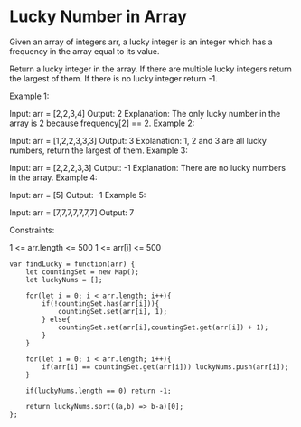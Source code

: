 # Lucky Number in Array

Given an array of integers arr, a lucky integer is an integer which has a frequency in the array equal to its value.

Return a lucky integer in the array. If there are multiple lucky integers return the largest of them. If there is no lucky integer return -1.



Example 1:

Input: arr = [2,2,3,4]
Output: 2
Explanation: The only lucky number in the array is 2 because frequency[2] == 2.
Example 2:

Input: arr = [1,2,2,3,3,3]
Output: 3
Explanation: 1, 2 and 3 are all lucky numbers, return the largest of them.
Example 3:

Input: arr = [2,2,2,3,3]
Output: -1
Explanation: There are no lucky numbers in the array.
Example 4:

Input: arr = [5]
Output: -1
Example 5:

Input: arr = [7,7,7,7,7,7,7]
Output: 7


Constraints:

1 <= arr.length <= 500
1 <= arr[i] <= 500

```
var findLucky = function(arr) {
    let countingSet = new Map();
    let luckyNums = [];

    for(let i = 0; i < arr.length; i++){
        if(!countingSet.has(arr[i])){
            countingSet.set(arr[i], 1);
        } else{
            countingSet.set(arr[i],countingSet.get(arr[i]) + 1);
        }
    }

    for(let i = 0; i < arr.length; i++){
        if(arr[i] == countingSet.get(arr[i])) luckyNums.push(arr[i]);
    }

    if(luckyNums.length == 0) return -1;

    return luckyNums.sort((a,b) => b-a)[0];
};
```
